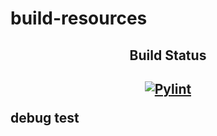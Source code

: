 # build-resources

<h2 align="center">Build Status<h2>

<p align="center">
<a href="https://github.com/Senzing/build-resources/actions/workflows/linter.yaml">
    <img alt="Pylint" src="https://github.com/Senzing/build-resources/actions/workflows/linter.yaml/badge.svg" />
</a>
</p>

debug test
